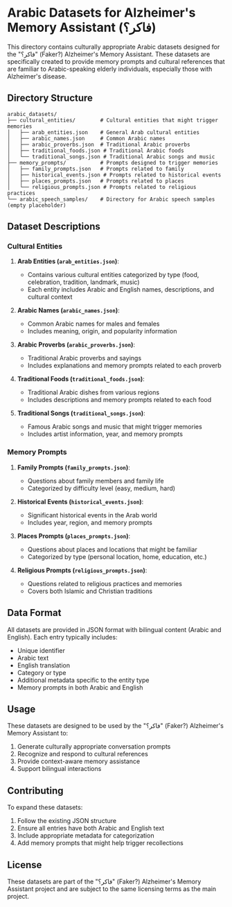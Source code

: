 # Arabic Datasets for Alzheimer's Memory Assistant (فاكر؟)

This directory contains culturally appropriate Arabic datasets designed for the "فاكر؟" (Faker?) Alzheimer's Memory Assistant. These datasets are specifically created to provide memory prompts and cultural references that are familiar to Arabic-speaking elderly individuals, especially those with Alzheimer's disease.

## Directory Structure

```
arabic_datasets/
├── cultural_entities/        # Cultural entities that might trigger memories
│   ├── arab_entities.json    # General Arab cultural entities
│   ├── arabic_names.json     # Common Arabic names
│   ├── arabic_proverbs.json  # Traditional Arabic proverbs
│   ├── traditional_foods.json # Traditional Arabic foods
│   └── traditional_songs.json # Traditional Arabic songs and music
├── memory_prompts/           # Prompts designed to trigger memories
│   ├── family_prompts.json   # Prompts related to family
│   ├── historical_events.json # Prompts related to historical events
│   ├── places_prompts.json   # Prompts related to places
│   └── religious_prompts.json # Prompts related to religious practices
└── arabic_speech_samples/    # Directory for Arabic speech samples (empty placeholder)
```

## Dataset Descriptions

### Cultural Entities

1. **Arab Entities (`arab_entities.json`)**: 
   - Contains various cultural entities categorized by type (food, celebration, tradition, landmark, music)
   - Each entity includes Arabic and English names, descriptions, and cultural context

2. **Arabic Names (`arabic_names.json`)**: 
   - Common Arabic names for males and females
   - Includes meaning, origin, and popularity information

3. **Arabic Proverbs (`arabic_proverbs.json`)**: 
   - Traditional Arabic proverbs and sayings
   - Includes explanations and memory prompts related to each proverb

4. **Traditional Foods (`traditional_foods.json`)**: 
   - Traditional Arabic dishes from various regions
   - Includes descriptions and memory prompts related to each food

5. **Traditional Songs (`traditional_songs.json`)**: 
   - Famous Arabic songs and music that might trigger memories
   - Includes artist information, year, and memory prompts

### Memory Prompts

1. **Family Prompts (`family_prompts.json`)**: 
   - Questions about family members and family life
   - Categorized by difficulty level (easy, medium, hard)

2. **Historical Events (`historical_events.json`)**: 
   - Significant historical events in the Arab world
   - Includes year, region, and memory prompts

3. **Places Prompts (`places_prompts.json`)**: 
   - Questions about places and locations that might be familiar
   - Categorized by type (personal location, home, education, etc.)

4. **Religious Prompts (`religious_prompts.json`)**: 
   - Questions related to religious practices and memories
   - Covers both Islamic and Christian traditions

## Data Format

All datasets are provided in JSON format with bilingual content (Arabic and English). Each entry typically includes:

- Unique identifier
- Arabic text
- English translation
- Category or type
- Additional metadata specific to the entity type
- Memory prompts in both Arabic and English

## Usage

These datasets are designed to be used by the "فاكر؟" (Faker?) Alzheimer's Memory Assistant to:

1. Generate culturally appropriate conversation prompts
2. Recognize and respond to cultural references
3. Provide context-aware memory assistance
4. Support bilingual interactions

## Contributing

To expand these datasets:

1. Follow the existing JSON structure
2. Ensure all entries have both Arabic and English text
3. Include appropriate metadata for categorization
4. Add memory prompts that might help trigger recollections

## License

These datasets are part of the "فاكر؟" (Faker?) Alzheimer's Memory Assistant project and are subject to the same licensing terms as the main project. 